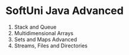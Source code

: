 # SoftUni Java Advanced

1. Stack and Queue
2. Multidimensional Arrays
3. Sets and Maps Advanced
4. Streams, Files and Directories
